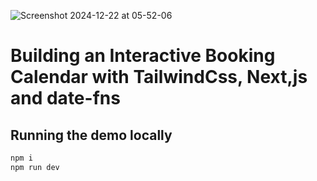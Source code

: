 ![Screenshot 2024-12-22 at 05-52-06 ](https://github.com/user-attachments/assets/61a66713-fd68-4c2b-9208-e3e7f913379d)


# Building an Interactive Booking Calendar with TailwindCss, Next,js and date-fns

## Running the demo locally

```sh
npm i
npm run dev
```

